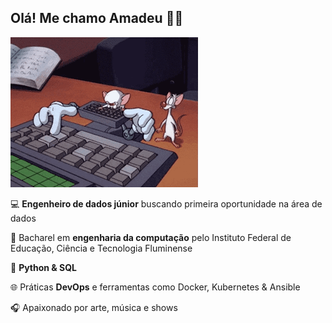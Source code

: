 ## Olá! Me chamo Amadeu 🧔🏻

![](https://github.com/amadeuchacar/amadeuchacar/blob/main/giphy2.gif)

💻 **Engenheiro de dados júnior** buscando primeira oportunidade na área de dados

📒 Bacharel em **engenharia da computação** pelo Instituto Federal de Educação, Ciência e Tecnologia Fluminense

💓 **Python & SQL**

🌐 Práticas **DevOps** e ferramentas como Docker, Kubernetes & Ansible

🎧 Apaixonado por arte, música e shows
